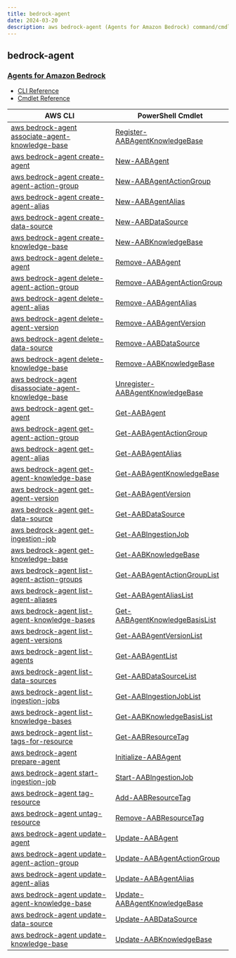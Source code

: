 ```yaml
---
title: bedrock-agent
date: 2024-03-20
description: aws bedrock-agent (Agents for Amazon Bedrock) command/cmdlet list.
---
```


## bedrock-agent

### [Agents for Amazon Bedrock](https://aws.amazon.com/bedrock/agents/)

* [CLI Reference](https://awscli.amazonaws.com/v2/documentation/api/latest/reference/bedrock-agent/index.html)
* [Cmdlet Reference](https://docs.aws.amazon.com/powershell/latest/reference/items/BedrockAgent_cmdlets.html)

|AWS CLI|PowerShell Cmdlet|
|----|----|
|[aws bedrock-agent associate-agent-knowledge-base](https://awscli.amazonaws.com/v2/documentation/api/latest/reference/bedrock-agent/associate-agent-knowledge-base.html)|[Register-AABAgentKnowledgeBase](https://docs.aws.amazon.com/powershell/latest/reference/items/Register-AABAgentKnowledgeBase.html)|
|[aws bedrock-agent create-agent](https://awscli.amazonaws.com/v2/documentation/api/latest/reference/bedrock-agent/create-agent.html)|[New-AABAgent](https://docs.aws.amazon.com/powershell/latest/reference/items/New-AABAgent.html)|
|[aws bedrock-agent create-agent-action-group](https://awscli.amazonaws.com/v2/documentation/api/latest/reference/bedrock-agent/create-agent-action-group.html)|[New-AABAgentActionGroup](https://docs.aws.amazon.com/powershell/latest/reference/items/New-AABAgentActionGroup.html)|
|[aws bedrock-agent create-agent-alias](https://awscli.amazonaws.com/v2/documentation/api/latest/reference/bedrock-agent/create-agent-alias.html)|[New-AABAgentAlias](https://docs.aws.amazon.com/powershell/latest/reference/items/New-AABAgentAlias.html)|
|[aws bedrock-agent create-data-source](https://awscli.amazonaws.com/v2/documentation/api/latest/reference/bedrock-agent/create-data-source.html)|[New-AABDataSource](https://docs.aws.amazon.com/powershell/latest/reference/items/New-AABDataSource.html)|
|[aws bedrock-agent create-knowledge-base](https://awscli.amazonaws.com/v2/documentation/api/latest/reference/bedrock-agent/create-knowledge-base.html)|[New-AABKnowledgeBase](https://docs.aws.amazon.com/powershell/latest/reference/items/New-AABKnowledgeBase.html)|
|[aws bedrock-agent delete-agent](https://awscli.amazonaws.com/v2/documentation/api/latest/reference/bedrock-agent/delete-agent.html)|[Remove-AABAgent](https://docs.aws.amazon.com/powershell/latest/reference/items/Remove-AABAgent.html)|
|[aws bedrock-agent delete-agent-action-group](https://awscli.amazonaws.com/v2/documentation/api/latest/reference/bedrock-agent/delete-agent-action-group.html)|[Remove-AABAgentActionGroup](https://docs.aws.amazon.com/powershell/latest/reference/items/Remove-AABAgentActionGroup.html)|
|[aws bedrock-agent delete-agent-alias](https://awscli.amazonaws.com/v2/documentation/api/latest/reference/bedrock-agent/delete-agent-alias.html)|[Remove-AABAgentAlias](https://docs.aws.amazon.com/powershell/latest/reference/items/Remove-AABAgentAlias.html)|
|[aws bedrock-agent delete-agent-version](https://awscli.amazonaws.com/v2/documentation/api/latest/reference/bedrock-agent/delete-agent-version.html)|[Remove-AABAgentVersion](https://docs.aws.amazon.com/powershell/latest/reference/items/Remove-AABAgentVersion.html)|
|[aws bedrock-agent delete-data-source](https://awscli.amazonaws.com/v2/documentation/api/latest/reference/bedrock-agent/delete-data-source.html)|[Remove-AABDataSource](https://docs.aws.amazon.com/powershell/latest/reference/items/Remove-AABDataSource.html)|
|[aws bedrock-agent delete-knowledge-base](https://awscli.amazonaws.com/v2/documentation/api/latest/reference/bedrock-agent/delete-knowledge-base.html)|[Remove-AABKnowledgeBase](https://docs.aws.amazon.com/powershell/latest/reference/items/Remove-AABKnowledgeBase.html)|
|[aws bedrock-agent disassociate-agent-knowledge-base](https://awscli.amazonaws.com/v2/documentation/api/latest/reference/bedrock-agent/disassociate-agent-knowledge-base.html)|[Unregister-AABAgentKnowledgeBase](https://docs.aws.amazon.com/powershell/latest/reference/items/Unregister-AABAgentKnowledgeBase.html)|
|[aws bedrock-agent get-agent](https://awscli.amazonaws.com/v2/documentation/api/latest/reference/bedrock-agent/get-agent.html)|[Get-AABAgent](https://docs.aws.amazon.com/powershell/latest/reference/items/Get-AABAgent.html)|
|[aws bedrock-agent get-agent-action-group](https://awscli.amazonaws.com/v2/documentation/api/latest/reference/bedrock-agent/get-agent-action-group.html)|[Get-AABAgentActionGroup](https://docs.aws.amazon.com/powershell/latest/reference/items/Get-AABAgentActionGroup.html)|
|[aws bedrock-agent get-agent-alias](https://awscli.amazonaws.com/v2/documentation/api/latest/reference/bedrock-agent/get-agent-alias.html)|[Get-AABAgentAlias](https://docs.aws.amazon.com/powershell/latest/reference/items/Get-AABAgentAlias.html)|
|[aws bedrock-agent get-agent-knowledge-base](https://awscli.amazonaws.com/v2/documentation/api/latest/reference/bedrock-agent/get-agent-knowledge-base.html)|[Get-AABAgentKnowledgeBase](https://docs.aws.amazon.com/powershell/latest/reference/items/Get-AABAgentKnowledgeBase.html)|
|[aws bedrock-agent get-agent-version](https://awscli.amazonaws.com/v2/documentation/api/latest/reference/bedrock-agent/get-agent-version.html)|[Get-AABAgentVersion](https://docs.aws.amazon.com/powershell/latest/reference/items/Get-AABAgentVersion.html)|
|[aws bedrock-agent get-data-source](https://awscli.amazonaws.com/v2/documentation/api/latest/reference/bedrock-agent/get-data-source.html)|[Get-AABDataSource](https://docs.aws.amazon.com/powershell/latest/reference/items/Get-AABDataSource.html)|
|[aws bedrock-agent get-ingestion-job](https://awscli.amazonaws.com/v2/documentation/api/latest/reference/bedrock-agent/get-ingestion-job.html)|[Get-AABIngestionJob](https://docs.aws.amazon.com/powershell/latest/reference/items/Get-AABIngestionJob.html)|
|[aws bedrock-agent get-knowledge-base](https://awscli.amazonaws.com/v2/documentation/api/latest/reference/bedrock-agent/get-knowledge-base.html)|[Get-AABKnowledgeBase](https://docs.aws.amazon.com/powershell/latest/reference/items/Get-AABKnowledgeBase.html)|
|[aws bedrock-agent list-agent-action-groups](https://awscli.amazonaws.com/v2/documentation/api/latest/reference/bedrock-agent/list-agent-action-groups.html)|[Get-AABAgentActionGroupList](https://docs.aws.amazon.com/powershell/latest/reference/items/Get-AABAgentActionGroupList.html)|
|[aws bedrock-agent list-agent-aliases](https://awscli.amazonaws.com/v2/documentation/api/latest/reference/bedrock-agent/list-agent-aliases.html)|[Get-AABAgentAliasList](https://docs.aws.amazon.com/powershell/latest/reference/items/Get-AABAgentAliasList.html)|
|[aws bedrock-agent list-agent-knowledge-bases](https://awscli.amazonaws.com/v2/documentation/api/latest/reference/bedrock-agent/list-agent-knowledge-bases.html)|[Get-AABAgentKnowledgeBasisList](https://docs.aws.amazon.com/powershell/latest/reference/items/Get-AABAgentKnowledgeBasisList.html)|
|[aws bedrock-agent list-agent-versions](https://awscli.amazonaws.com/v2/documentation/api/latest/reference/bedrock-agent/list-agent-versions.html)|[Get-AABAgentVersionList](https://docs.aws.amazon.com/powershell/latest/reference/items/Get-AABAgentVersionList.html)|
|[aws bedrock-agent list-agents](https://awscli.amazonaws.com/v2/documentation/api/latest/reference/bedrock-agent/list-agents.html)|[Get-AABAgentList](https://docs.aws.amazon.com/powershell/latest/reference/items/Get-AABAgentList.html)|
|[aws bedrock-agent list-data-sources](https://awscli.amazonaws.com/v2/documentation/api/latest/reference/bedrock-agent/list-data-sources.html)|[Get-AABDataSourceList](https://docs.aws.amazon.com/powershell/latest/reference/items/Get-AABDataSourceList.html)|
|[aws bedrock-agent list-ingestion-jobs](https://awscli.amazonaws.com/v2/documentation/api/latest/reference/bedrock-agent/list-ingestion-jobs.html)|[Get-AABIngestionJobList](https://docs.aws.amazon.com/powershell/latest/reference/items/Get-AABIngestionJobList.html)|
|[aws bedrock-agent list-knowledge-bases](https://awscli.amazonaws.com/v2/documentation/api/latest/reference/bedrock-agent/list-knowledge-bases.html)|[Get-AABKnowledgeBasisList](https://docs.aws.amazon.com/powershell/latest/reference/items/Get-AABKnowledgeBasisList.html)|
|[aws bedrock-agent list-tags-for-resource](https://awscli.amazonaws.com/v2/documentation/api/latest/reference/bedrock-agent/list-tags-for-resource.html)|[Get-AABResourceTag](https://docs.aws.amazon.com/powershell/latest/reference/items/Get-AABResourceTag.html)|
|[aws bedrock-agent prepare-agent](https://awscli.amazonaws.com/v2/documentation/api/latest/reference/bedrock-agent/prepare-agent.html)|[Initialize-AABAgent](https://docs.aws.amazon.com/powershell/latest/reference/items/Initialize-AABAgent.html)|
|[aws bedrock-agent start-ingestion-job](https://awscli.amazonaws.com/v2/documentation/api/latest/reference/bedrock-agent/start-ingestion-job.html)|[Start-AABIngestionJob](https://docs.aws.amazon.com/powershell/latest/reference/items/Start-AABIngestionJob.html)|
|[aws bedrock-agent tag-resource](https://awscli.amazonaws.com/v2/documentation/api/latest/reference/bedrock-agent/tag-resource.html)|[Add-AABResourceTag](https://docs.aws.amazon.com/powershell/latest/reference/items/Add-AABResourceTag.html)|
|[aws bedrock-agent untag-resource](https://awscli.amazonaws.com/v2/documentation/api/latest/reference/bedrock-agent/untag-resource.html)|[Remove-AABResourceTag](https://docs.aws.amazon.com/powershell/latest/reference/items/Remove-AABResourceTag.html)|
|[aws bedrock-agent update-agent](https://awscli.amazonaws.com/v2/documentation/api/latest/reference/bedrock-agent/update-agent.html)|[Update-AABAgent](https://docs.aws.amazon.com/powershell/latest/reference/items/Update-AABAgent.html)|
|[aws bedrock-agent update-agent-action-group](https://awscli.amazonaws.com/v2/documentation/api/latest/reference/bedrock-agent/update-agent-action-group.html)|[Update-AABAgentActionGroup](https://docs.aws.amazon.com/powershell/latest/reference/items/Update-AABAgentActionGroup.html)|
|[aws bedrock-agent update-agent-alias](https://awscli.amazonaws.com/v2/documentation/api/latest/reference/bedrock-agent/update-agent-alias.html)|[Update-AABAgentAlias](https://docs.aws.amazon.com/powershell/latest/reference/items/Update-AABAgentAlias.html)|
|[aws bedrock-agent update-agent-knowledge-base](https://awscli.amazonaws.com/v2/documentation/api/latest/reference/bedrock-agent/update-agent-knowledge-base.html)|[Update-AABAgentKnowledgeBase](https://docs.aws.amazon.com/powershell/latest/reference/items/Update-AABAgentKnowledgeBase.html)|
|[aws bedrock-agent update-data-source](https://awscli.amazonaws.com/v2/documentation/api/latest/reference/bedrock-agent/update-data-source.html)|[Update-AABDataSource](https://docs.aws.amazon.com/powershell/latest/reference/items/Update-AABDataSource.html)|
|[aws bedrock-agent update-knowledge-base](https://awscli.amazonaws.com/v2/documentation/api/latest/reference/bedrock-agent/update-knowledge-base.html)|[Update-AABKnowledgeBase](https://docs.aws.amazon.com/powershell/latest/reference/items/Update-AABKnowledgeBase.html)|

